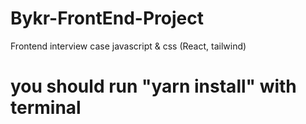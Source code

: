 # Bykr-FrontEnd-Project
Frontend interview case javascript &amp; css (React, tailwind)
# you should run "yarn install" with terminal
